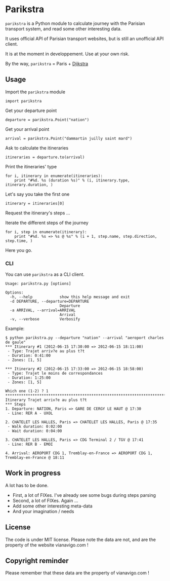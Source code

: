 # Parikstra

`parikstra` is a Python module to calculate journey with the Parisian transport system, and read some other interesting data.

It uses official API of Parisian transport websites, but is still an unofficial API client.

It is at the moment in developpement. Use at your own risk.

By the way, `parikstra` = Paris + [Djikstra](http://en.wikipedia.org/wiki/Dijkstra's_algorithm)

## Usage

Import the `parikstra` module
    
    import parikstra

Get your departure point

    departure = parikstra.Point("nation")

Get your arrival point
    
    arrival = parikstra.Point("dammartin juilly saint mard")

Ask to calculate the itineraries

    itineraries = departure.to(arrival)

Print the itineraries' type

    for i, itinerary in enumerate(itineraries):
        print "#%d. %s (duration %s)" % (i, itinerary.type, itinerary.duration, )

Let's say you take the first one

    itinerary = itineraries[0]

Request the itinerary's steps ...

Iterate the different steps of the journey

    for i, step in enumerate(itinerary):
        print "#%d. %s => %s @ %s" % (i + 1, step.name, step.direction, step.time, )

Here you go.

### CLI

You can use `parikstra` as a CLI client.

    Usage: parikstra.py [options]

    Options:
      -h, --help            show this help message and exit
      -d DEPARTURE, --departure=DEPARTURE
                            Departure
      -a ARRIVAL, --arrival=ARRIVAL
                            Arrival
      -v, --verbose         Verbosify

Example:

    $ python parikstra.py --departure "nation" --arrival "aeroport charles de gaule"
    *** Itinerary #1 (2012-06-15 17:30:00 => 2012-06-15 18:11:00)
     - Type: Trajet arriv?e au plus t?t
     - Duration: 0:41:00
     - Zones: [1, 5]

    *** Itinerary #2 (2012-06-15 17:33:00 => 2012-06-15 18:58:00)
     - Type: Trajet le moins de correspondances
     - Duration: 1:25:00
     - Zones: [1, 5]

    Which one (1-2) ? 1
    ********************************************************************************
    Itinerary Trajet arriv?e au plus t?t
    *** Steps
    1. Departure: NATION, Paris => GARE DE CERGY LE HAUT @ 17:30
     - Line: RER A - UXOL

    2. CHATELET LES HALLES, Paris => CHATELET LES HALLES, Paris @ 17:35
     - Walk duration: 0:02:00
     - Wait duration: 0:04:00

    3. CHATELET LES HALLES, Paris => CDG Terminal 2 / TGV @ 17:41
     - Line: RER B - EMOI

    4. Arrival: AEROPORT CDG 1, Tremblay-en-France => AEROPORT CDG 1, Tremblay-en-France @ 18:11

## Work in progress

A lot has to be done.

- First, a lot of FIXes. I've already see some bugs during steps parsing
- Second, a lot of FIXes. Again ...
- Add some other interesting meta-data
- And your imagination / needs

## License

The code is under MIT license. Please note the data are not, and are the property of the website vianavigo.com !

## Copyright reminder

Please remember that these data are the property of vianavigo.com !

